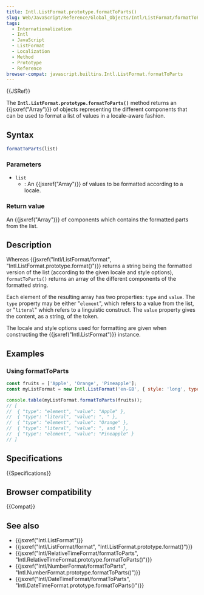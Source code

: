 ```yaml
---
title: Intl.ListFormat.prototype.formatToParts()
slug: Web/JavaScript/Reference/Global_Objects/Intl/ListFormat/formatToParts
tags:
  - Internationalization
  - Intl
  - JavaScript
  - ListFormat
  - Localization
  - Method
  - Prototype
  - Reference
browser-compat: javascript.builtins.Intl.ListFormat.formatToParts
---
```

{{JSRef}}

The **`Intl.ListFormat.prototype.formatToParts()`** method returns an
{{jsxref("Array")}} of objects representing the different components that
can be used to format a list of values in a locale-aware fashion.

## Syntax

```js
formatToParts(list)
```

### Parameters

- `list`
  - : An {{jsxref("Array")}} of values to be formatted according to a
    locale.

### Return value

An {{jsxref("Array")}} of components which contains the formatted parts
from the list.

## Description

Whereas
{{jsxref("Intl/ListFormat/format",
	"Intl.ListFormat.prototype.format()")}}
returns a string being the formatted version of the list (according to the given
locale and style options), `formatToParts()` returns an array of the different
components of the formatted string.

Each element of the resulting array has two properties: `type` and `value`. The
`type` property may be either "`element`", which refers to a value from the
list, or "`literal`" which refers to a linguistic construct. The `value`
property gives the content, as a string, of the token.

The locale and style options used for formatting are given when constructing the
{{jsxref("Intl.ListFormat")}} instance.

## Examples

### Using formatToParts

```js
const fruits = ['Apple', 'Orange', 'Pineapple'];
const myListFormat = new Intl.ListFormat('en-GB', { style: 'long', type: 'conjunction' });

console.table(myListFormat.formatToParts(fruits));
// [
//  { "type": "element", "value": "Apple" },
//  { "type": "literal", "value": ", " },
//  { "type": "element", "value": "Orange" },
//  { "type": "literal", "value": ", and " },
//  { "type": "element", "value": "Pineapple" }
// ]
```

## Specifications

{{Specifications}}

## Browser compatibility

{{Compat}}

## See also

- {{jsxref("Intl.ListFormat")}}
- {{jsxref("Intl/ListFormat/format", "Intl.ListFormat.prototype.format()")}}
- {{jsxref("Intl/RelativeTimeFormat/formatToParts",
		"Intl.RelativeTimeFormat.prototype.formatToParts()")}}
- {{jsxref("Intl/NumberFormat/formatToParts",
		"Intl.NumberFormat.prototype.formatToParts()")}}
- {{jsxref("Intl/DateTimeFormat/formatToParts",
		"Intl.DateTimeFormat.prototype.formatToParts()")}}
